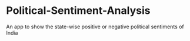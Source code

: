 # Political-Sentiment-Analysis
An app to show the state-wise positive or negative political sentiments of India
